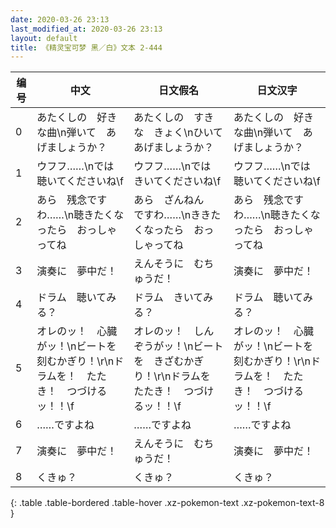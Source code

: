 ```yaml
---
date: 2020-03-26 23:13
last_modified_at: 2020-03-26 23:13
layout: default
title: 《精灵宝可梦 黑／白》文本 2-444
---
```

| 编号 | 中文 | 日文假名 | 日文汉字 |
| ---- | ---- | ---- | --- |
| 0 | あたくしの　好きな曲\n弾いて　あげましょうか？ | あたくしの　すきな　きょく\nひいて　あげましょうか？ | あたくしの　好きな曲\n弾いて　あげましょうか？ |
| 1 | ウフフ……\nでは　聴いてくださいね\f | ウフフ……\nでは　きいてくださいね\f | ウフフ……\nでは　聴いてくださいね\f |
| 2 | あら　残念ですわ……\n聴きたくなったら　おっしゃってね | あら　ざんねん　ですわ……\nききたくなったら　おっしゃってね | あら　残念ですわ……\n聴きたくなったら　おっしゃってね |
| 3 | 演奏に　夢中だ！ | えんそうに　むちゅうだ！ | 演奏に　夢中だ！ |
| 4 | ドラム　聴いてみる？ | ドラム　きいてみる？ | ドラム　聴いてみる？ |
| 5 | オレのッ！　心臓がッ！\nビートを　刻むかぎり！\r\nドラムを！　たたき！　つづけるッ！！\f | オレのッ！　しんぞうがッ！\nビートを　きざむかぎり！\r\nドラムを　たたき！　つづけるッ！！\f | オレのッ！　心臓がッ！\nビートを　刻むかぎり！\r\nドラムを！　たたき！　つづけるッ！！\f |
| 6 | ……ですよね | ……ですよね | ……ですよね |
| 7 | 演奏に　夢中だ！ | えんそうに　むちゅうだ！ | 演奏に　夢中だ！ |
| 8 | くきゅ？ | くきゅ？ | くきゅ？ |
{: .table .table-bordered .table-hover .xz-pokemon-text .xz-pokemon-text-8 }